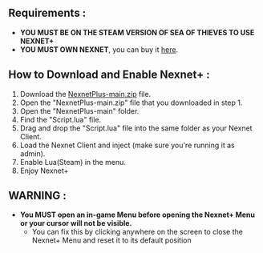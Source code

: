 ## Requirements :
- **YOU MUST BE ON THE STEAM VERSION OF SEA OF THIEVES TO USE NEXNET+**
- **YOU MUST OWN NEXNET**, you can buy it [here](https://nexnet-cheats.cc/).

## How to Download and Enable Nexnet+  :
1. Download the [NexnetPlus-main.zip](https://github.com/Izoee/NexnetPlus/archive/refs/heads/main.zip) file.
2. Open the "NexnetPlus-main.zip" file that you downloaded in step 1.
3. Open the "NexnetPlus-main" folder.
4. Find the "Script.lua" file.
5. Drag and drop the "Script.lua" file into the same folder as your Nexnet Client.
6. Load the Nexnet Client and inject (make sure you're running it as admin).
7. Enable Lua(Steam) in the menu.
9. Enjoy Nexnet+

## WARNING :
- **You MUST open an in-game Menu before opening the Nexnet+ Menu or your cursor will not be visible.**
  - You can fix this by clicking anywhere on the screen to close the Nexnet+ Menu and reset it to its default position
